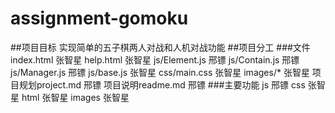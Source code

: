# assignment-gomoku
##项目目标 
	实现简单的五子棋两人对战和人机对战功能
##项目分工
###文件
	index.html 		张智星
	help.html 		张智星
	js/Element.js 	邢镖
	js/Contain.js 	邢镖
	js/Manager.js 	邢镖
	js/base.js 		张智星
	css/main.css 	张智星
	images/* 		张智星
	项目规划project.md 		邢镖
	项目说明readme.md 		邢镖
###主要功能
	js 				邢镖
	css 			张智星
	html 			张智星
	images			张智星